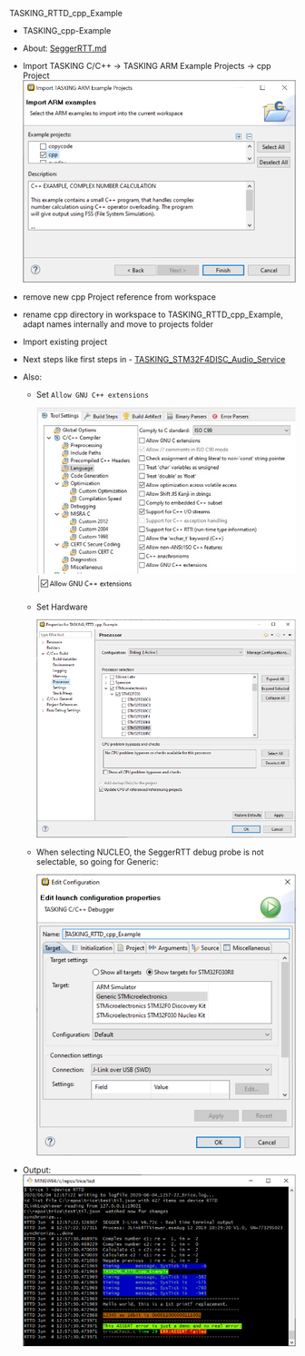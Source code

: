 TASKING_RTTD_cpp_Example

- TASKING_cpp-Example
- About: [SeggerRTT.md](SeggerRTT.md)
- Import TASKING C/C++ -> TASKING ARM Example Projects -> cpp Project
![TASKING_cpp-Example.PNG](./README.media/TASKING_cpp-Example.PNG)
- remove new cpp Project reference from workspace
- rename cpp directory in workspace to TASKING_RTTD_cpp_Example, adapt names internally and move to projects folder
- Import existing project
- Next steps like first steps in - [TASKING_STM32F4DISC_Audio_Service](TASKING_STM32F4DISC_Audio_Service.md)

- Also:
  - Set `Allow GNU C++ extensions`

    ![LanguageDefaults.jpegG](./README.media/LanguageDefaults.jpeg)
    ![LanguageSetting.jpeg](./README.media/LanguageSetting.jpeg)
  - Set Hardware
  
    ![TASKING_RTTD_cpp_ExampleP.PNG](./README.media/TASKING_RTTD_cpp_ExampleP.PNG)
  - When selecting NUCLEO, the SeggerRTT debug probe is not selectable, so going for Generic:

    ![TASKING_RTTD_cpp_ExampleD.PNG](./README.media/TASKING_RTTD_cpp_ExampleD.PNG)
- Output:    
![TASKING_RTTD_cpp_Example.PNG](./README.media/TASKING_RTTD_cpp_Example.PNG)
